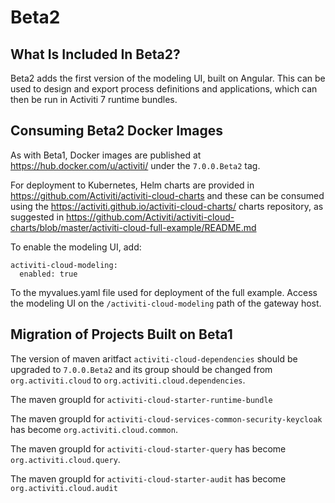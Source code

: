 # Beta2

## What Is Included In Beta2?

Beta2 adds the first version of the modeling UI, built on Angular. This can be used to design and export process definitions and applications, which can then be run in Activiti 7 runtime bundles.

## Consuming Beta2 Docker Images

As with Beta1, Docker images are published at https://hub.docker.com/u/activiti/ under the `7.0.0.Beta2` tag.

For deployment to Kubernetes, Helm charts are provided in https://github.com/Activiti/activiti-cloud-charts and these can be consumed using the https://activiti.github.io/activiti-cloud-charts/ charts repository, as suggested in https://github.com/Activiti/activiti-cloud-charts/blob/master/activiti-cloud-full-example/README.md

To enable the modeling UI, add:

```
activiti-cloud-modeling:
  enabled: true
```

To the myvalues.yaml file used for deployment of the full example. Access the modeling UI on the `/activiti-cloud-modeling` path of the gateway host.

## Migration of Projects Built on Beta1

The version of maven aritfact `activiti-cloud-dependencies` should be upgraded to `7.0.0.Beta2` and its group should be changed from `org.activiti.cloud` to `org.activiti.cloud.dependencies`.

The maven groupId for `activiti-cloud-starter-runtime-bundle`

The maven groupId for `activiti-cloud-services-common-security-keycloak` has become `org.activiti.cloud.common`.

The maven groupId for `activiti-cloud-starter-query` has become `org.activiti.cloud.query`.

The maven groupId for `activiti-cloud-starter-audit` has become `org.activiti.cloud.audit`
